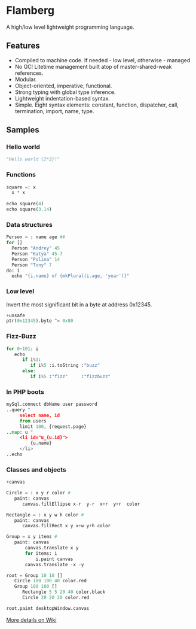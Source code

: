 # Flamberg
A high/low level lightweight programming language.

## Features
- Compiled to machine code. If needed - low level, otherwise - managed
- No GC! Litetime management built atop of master-shared-weak references.
- Modular.
- Object-oriented, imperative, functional.
- Strong typing with global type inference.
- Lightweight indentation-based syntax.
- Simple. Eight syntax elements: constant, function, dispatcher, call, termination, import, name, type.

## Samples

### Hello world
```Python
"Hello world {2*2}!"
```

### Functions
```Python
square =: x
  x * x
  
echo square(4)
echo square(3.14)
```

### Data structures
```Python
Person = : name age ##
for []
  Person "Andrey" 45
  Person "Katya" 45-7
  Person "Polina" 14
  Person "Tony" 7
do: i
  echo "{i.name} of {mkPlural(i.age, 'year')}"
```

### Low level
Invert the most significant bit in a byte at address 0x12345.
```Python
+unsafe
ptr(0x12345).byte ^= 0x80
```

### Fizz-Buzz
```Python
for 0~101: i
   echo
      if i%3:
         if i%5 :i.toString :"buzz"
      else:
         if i%5 :"fizz"     :"fizzbuzz"
```

### In PHP boots
```Python
mySql.connect dbName user password
..query "
     select name, id
     from users
     limit 100, {request.page}
..map: u "
     <li id="u_{u.id}">
         {u.name}
     </li>
..echo
```

### Classes and objects
```Python
+canvas

Circle = : x y r color #
   paint: canvas
      canvas.fillEllipse x-r  y-r  x+r  y+r  color

Rectangle = : x y w h color #
   paint: canvas
      canvas.fillRect x y x+w y+h color

Group = x y items #
   paint: canvas
       canvas.translate x y
       for items: i
           i.paint canvas
       canvas.translate -x -y

root = Group 10 10 []
   Circle 100 100 40 color.red
   Group 100 100 []
      Rectangle 5 5 20 40 color.black
      Circle 20 20 20 color.red

root.paint desktopWindow.canvas
```

[More details on Wiki](https://github.com/karol11/flamberg/wiki)
